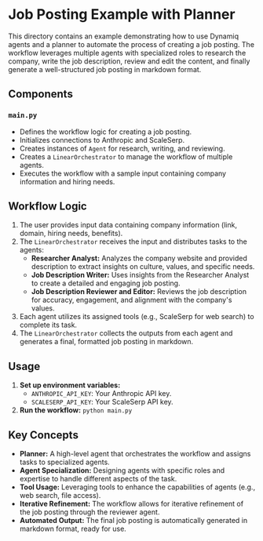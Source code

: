 # Job Posting Example with Planner

This directory contains an example demonstrating how to use Dynamiq agents and a planner to automate the process of creating a job posting. The workflow leverages multiple agents with specialized roles to research the company, write the job description, review and edit the content, and finally generate a well-structured job posting in markdown format.

## Components

### `main.py`

- Defines the workflow logic for creating a job posting.
- Initializes connections to Anthropic and ScaleSerp.
- Creates instances of `Agent` for research, writing, and reviewing.
- Creates a `LinearOrchestrator` to manage the workflow of multiple agents.
- Executes the workflow with a sample input containing company information and hiring needs.

## Workflow Logic

1. The user provides input data containing company information (link, domain, hiring needs, benefits).
2. The `LinearOrchestrator` receives the input and distributes tasks to the agents:
   - **Researcher Analyst:** Analyzes the company website and provided description to extract insights on culture, values, and specific needs.
   - **Job Description Writer:** Uses insights from the Researcher Analyst to create a detailed and engaging job posting.
   - **Job Description Reviewer and Editor:** Reviews the job description for accuracy, engagement, and alignment with the company's values.
3. Each agent utilizes its assigned tools (e.g., ScaleSerp for web search) to complete its task.
4. The `LinearOrchestrator` collects the outputs from each agent and generates a final, formatted job posting in markdown.

## Usage

1. **Set up environment variables:**
   - `ANTHROPIC_API_KEY`: Your Anthropic API key.
   - `SCALESERP_API_KEY`: Your ScaleSerp API key.
2. **Run the workflow:** `python main.py`

## Key Concepts

- **Planner:** A high-level agent that orchestrates the workflow and assigns tasks to specialized agents.
- **Agent Specialization:** Designing agents with specific roles and expertise to handle different aspects of the task.
- **Tool Usage:** Leveraging tools to enhance the capabilities of agents (e.g., web search, file access).
- **Iterative Refinement:** The workflow allows for iterative refinement of the job posting through the reviewer agent.
- **Automated Output:** The final job posting is automatically generated in markdown format, ready for use.
